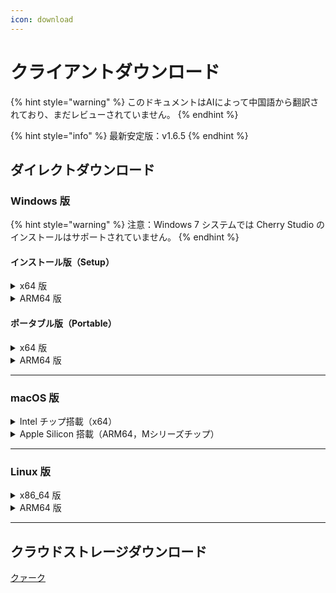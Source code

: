 ```yaml
---
icon: download
---
```

# クライアントダウンロード


{% hint style="warning" %}
このドキュメントはAIによって中国語から翻訳されており、まだレビューされていません。
{% endhint %}




{% hint style="info" %}
最新安定版：v1.6.5
{% endhint %}

## ダイレクトダウンロード

### Windows 版

{% hint style="warning" %}
注意：Windows 7 システムでは Cherry Studio のインストールはサポートされていません。
{% endhint %}

#### インストール版（Setup）

<details>

<summary>x64 版</summary>

メイン回線：

【[Cherry Studio 公式サイト](https://cherry-ai.com/download)】 【[GitHub](https://github.com/CherryHQ/cherry-studio/releases/download/v1.6.0-rc.2/Cherry-Studio-1.6.5-rc.2-x64-setup.exe)】

バックアップ回線：

【[ルート1](https://download-cf.ocoolai.com/https://github.com/CherryHQ/cherry-studio/releases/download/v1.6.0-rc.2/Cherry-Studio-1.6.5-rc.2-x64-setup.exe)】 【[ルート2](https://download.ocoolai.com/https://github.com/CherryHQ/cherry-studio/releases/download/v1.6.0-rc.2/Cherry-Studio-1.6.5-rc.2-x64-setup.exe)】 【[ルート3](https://download.ocoolai.online/https://github.com/CherryHQ/cherry-studio/releases/download/v1.6.0-rc.2/Cherry-Studio-1.6.5-rc.2-x64-setup.exe)】

</details>

<details>

<summary>ARM64 版</summary>

メイン回線：

【[Cherry Studio 公式サイト](https://cherry-ai.com/download)】 【[GitHub](https://github.com/CherryHQ/cherry-studio/releases/download/v1.6.0-rc.2/Cherry-Studio-1.6.5-rc.2-arm64-setup.exe)】

バックアップ回線：

【[ルート1](https://download-cf.ocoolai.com/https://github.com/CherryHQ/cherry-studio/releases/download/v1.6.0-rc.2/Cherry-Studio-1.6.5-rc.2-arm64-setup.exe)】 【[ルート2](https://download.ocoolai.com/https://github.com/CherryHQ/cherry-studio/releases/download/v1.6.0-rc.2/Cherry-Studio-1.6.5-rc.2-arm64-setup.exe)】 【[ルート3](https://download.ocoolai.online/https://github.com/CherryHQ/cherry-studio/releases/download/v1.6.0-rc.2/Cherry-Studio-1.6.5-rc.2-arm64-setup.exe)】

</details>

#### ポータブル版（Portable）

<details>

<summary>x64 版</summary>

メイン回線：

【[Cherry Studio 公式サイト](https://cherry-ai.com/download)】 【[GitHub](https://github.com/CherryHQ/cherry-studio/releases/download/v1.6.0-rc.2/Cherry-Studio-1.6.5-rc.2-x64-portable.exe)】

バックアップ回線：

【[ルート1](https://download-cf.ocoolai.com/https://github.com/CherryHQ/cherry-studio/releases/download/v1.6.0-rc.2/Cherry-Studio-1.6.5-rc.2-x64-portable.exe)】 【[ルート2](https://download.ocoolai.com/https://github.com/CherryHQ/cherry-studio/releases/download/v1.6.0-rc.2/Cherry-Studio-1.6.5-rc.2-x64-portable.exe)】 【[ルート3](https://download.ocoolai.online/https://github.com/CherryHQ/cherry-studio/releases/download/v1.6.0-rc.2/Cherry-Studio-1.6.5-rc.2-x64-portable.exe)】

</details>

<details>

<summary>ARM64 版</summary>

メイン回線：

【[Cherry Studio 公式サイト](https://cherry-ai.com/download)】 【[GitHub](https://github.com/CherryHQ/cherry-studio/releases/download/v1.6.0-rc.2/Cherry-Studio-1.6.5-rc.2-arm64-portable.exe)】

バックアップ回線：

【[ルート1](https://download-cf.ocoolai.com/https://github.com/CherryHQ/cherry-studio/releases/download/v1.6.0-rc.2/Cherry-Studio-1.6.5-rc.2-arm64-portable.exe)】 【[ルート2](https://download.ocoolai.com/https://github.com/CherryHQ/cherry-studio/releases/download/v1.6.0-rc.2/Cherry-Studio-1.6.5-rc.2-arm64-portable.exe)】 【[ルート3](https://download.ocoolai.online/https://github.com/CherryHQ/cherry-studio/releases/download/v1.6.0-rc.2/Cherry-Studio-1.6.5-rc.2-arm64-portable.exe)】

</details>

***

### macOS 版

<details>

<summary>Intel チップ搭載（x64）</summary>

メイン回線：

【[Cherry Studio 公式サイト](https://cherry-ai.com/download)】 【[GitHub](https://github.com/CherryHQ/cherry-studio/releases/download/v1.6.0-rc.2/Cherry-Studio-1.6.5-rc.2-x64.dmg)】

バックアップ回線：

【[ルート1](https://download-cf.ocoolai.com/https://github.com/CherryHQ/cherry-studio/releases/download/v1.6.0-rc.2/Cherry-Studio-1.6.5-rc.2.dmg)】 【[ルート2](https://download.ocoolai.com/https://github.com/CherryHQ/cherry-studio/releases/download/v1.6.0-rc.2/Cherry-Studio-1.6.5-rc.2-x64.dmg)】 【[ルート3](https://download.ocoolai.online/https://github.com/CherryHQ/cherry-studio/releases/download/v1.6.0-rc.2/Cherry-Studio-1.6.5-rc.2-x64.dmg)】

</details>

<details>

<summary>Apple Silicon 搭載（ARM64，Mシリーズチップ）</summary>

メイン回線：

【[Cherry Studio 公式サイト](https://cherry-ai.com/download)】 【[GitHub](https://github.com/CherryHQ/cherry-studio/releases/download/v1.6.0-rc.2/Cherry-Studio-1.6.5-rc.2-arm64.dmg)】

バックアップ回線：

【[ルート1](https://download-cf.ocoolai.com/https://github.com/CherryHQ/cherry-studio/releases/download/v1.6.0-rc.2/Cherry-Studio-1.6.5-rc.2-arm64.dmg)】 【[ルート2](https://download.ocoolai.com/https://github.com/CherryHQ/cherry-studio/releases/download/v1.6.0-rc.2/Cherry-Studio-1.6.5-rc.2-arm64.dmg)】 【[ルート3](https://download.ocoolai.online/https://github.com/CherryHQ/cherry-studio/releases/download/v1.6.0-rc.2/Cherry-Studio-1.6.5-rc.2-arm64.dmg)】

</details>

***

### Linux 版

<details>

<summary>x86_64 版</summary>

メイン回線：

【[Cherry Studio 公式サイト](https://cherry-ai.com/download)】 【[GitHub](https://github.com/CherryHQ/cherry-studio/releases/download/v1.6.0-rc.2/Cherry-Studio-1.6.5-rc.2-x86_64.AppImage)】

バックアップ回線：

【[ルート1](https://download-cf.ocoolai.com/https://github.com/CherryHQ/cherry-studio/releases/download/v1.6.0-rc.2/Cherry-Studio-1.6.5-rc.2-x86_64.AppImage)】 【[ルート2](https://download.ocoolai.com/https://github.com/CherryHQ/cherry-studio/releases/download/v1.6.0-rc.2/Cherry-Studio-1.6.5-rc.2-x86_64.AppImage)】 【[ルート3](https://download.ocoolai.online/https://github.com/CherryHQ/cherry-studio/releases/download/v1.6.0-rc.2/Cherry-Studio-1.6.5-rc.2-x86_64.AppImage)】

</details>

<details>

<summary>ARM64 版</summary>

メイン回線：

【[Cherry Studio 公式サイト](https://cherry-ai.com/download)】 【[GitHub](https://github.com/CherryHQ/cherry-studio/releases/download/v1.6.0-rc.2/Cherry-Studio-1.6.5-rc.2-arm64.AppImage)】

バックアップ回線：

【[ルート1](https://download-cf.ocoolai.com/https://github.com/CherryHQ/cherry-studio/releases/download/v1.6.0-rc.2/Cherry-Studio-1.6.5-rc.2-arm64.AppImage)】 【[ルート2](https://download.ocoolai.com/https://github.com/CherryHQ/cherry-studio/releases/download/v1.6.0-rc.2/Cherry-Studio-1.6.5-rc.2-arm64.AppImage)】 【[ルート3](https://download.ocoolai.online/https://github.com/CherryHQ/cherry-studio/releases/download/v1.6.0-rc.2/Cherry-Studio-1.6.5-rc.2-arm64-AppImage)】

</details>

***

## クラウドストレージダウンロード

[クァーク](https://pan.quark.cn/s/4044324d0ecd#/list/share)